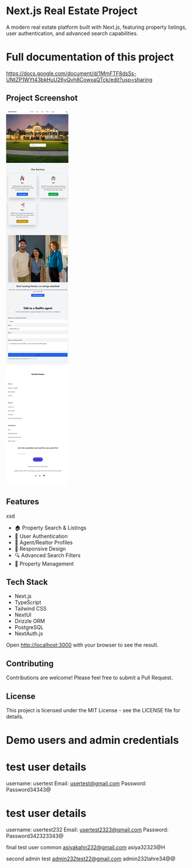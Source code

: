 # Next.js Real Estate Project

A modern real estate platform built with Next.js, featuring property listings, user authentication, and advanced search capabilities.

# Full documentation of this project

https://docs.google.com/document/d/1MmFTF8dsSs-UNtZP1WYt43bkHuU26yQvh8CowxaQTck/edit?usp=sharing

## Project Screenshot

![Real Estate Platform Screenshot](public/assets/screenshots/homepage.png)

## Features
xsd

- 🏠 Property Search & Listings
- 👥 User Authentication
- 💼 Agent/Realtor Profiles
- 📱 Responsive Design
- 🔍 Advanced Search Filters
- 📝 Property Management

## Tech Stack

- Next.js
- TypeScript
- Tailwind CSS
- NextUI
- Drizzle ORM
- PostgreSQL
- NextAuth.js


Open [http://localhost:3000](http://localhost:3000) with your browser to see the result.

## Contributing

Contributions are welcome! Please feel free to submit a Pull Request.

## License

This project is licensed under the MIT License - see the LICENSE file for details.


# Demo users and admin credentials 

# test user details
username: usertest
Email: usertest@gmail.com
Password: Password34343@

# test user details
username: usertest232
Email: usertest2323@gmail.com
Password: Password342323343@



final test user common
asiyakahn232@gmail.com
asiya32323@H

second admin test
admin232test22@gmail.com
admin232lahre34@@


